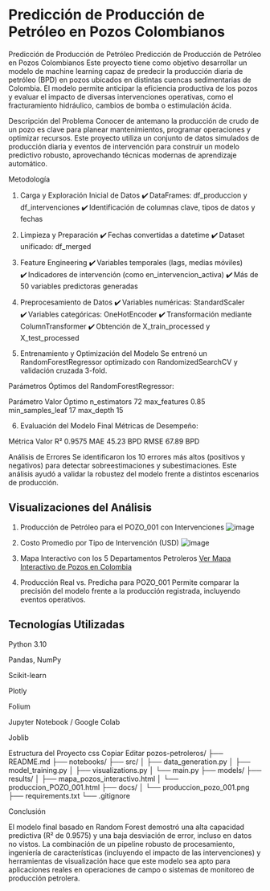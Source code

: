 # Predicción de Producción de Petróleo en Pozos Colombianos 

Predicción de Producción de Petróleo Predicción de Producción de Petróleo en Pozos Colombianos
Este proyecto tiene como objetivo desarrollar un modelo de machine learning capaz de predecir la producción diaria de petróleo (BPD) en pozos ubicados en distintas cuencas sedimentarias de Colombia. El modelo permite anticipar la eficiencia productiva de los pozos y evaluar el impacto de diversas intervenciones operativas, como el fracturamiento hidráulico, cambios de bomba o estimulación ácida.

Descripción del Problema
Conocer de antemano la producción de crudo de un pozo es clave para planear mantenimientos, programar operaciones y optimizar recursos. Este proyecto utiliza un conjunto de datos simulados de producción diaria y eventos de intervención para construir un modelo predictivo robusto, aprovechando técnicas modernas de aprendizaje automático.

Metodología
1. Carga y Exploración Inicial de Datos
✔️ DataFrames: df_produccion y df_intervenciones
✔️ Identificación de columnas clave, tipos de datos y fechas

2. Limpieza y Preparación
✔️ Fechas convertidas a datetime
✔️ Dataset unificado: df_merged

3. Feature Engineering
✔️ Variables temporales (lags, medias móviles)
✔️ Indicadores de intervención (como en_intervencion_activa)
✔️ Más de 50 variables predictoras generadas

4. Preprocesamiento de Datos
✔️ Variables numéricas: StandardScaler
✔️ Variables categóricas: OneHotEncoder
✔️ Transformación mediante ColumnTransformer
✔️ Obtención de X_train_processed y X_test_processed

5. Entrenamiento y Optimización del Modelo
Se entrenó un RandomForestRegressor optimizado con RandomizedSearchCV y validación cruzada 3-fold.

Parámetros Óptimos del RandomForestRegressor:

Parámetro	Valor Óptimo
n_estimators	72
max_features	0.85
min_samples_leaf	17
max_depth	15

6. Evaluación del Modelo Final
Métricas de Desempeño:

Métrica	Valor
R²	0.9575
MAE	45.23 BPD
RMSE	67.89 BPD

Análisis de Errores
Se identificaron los 10 errores más altos (positivos y negativos) para detectar sobreestimaciones y subestimaciones. Este análisis ayudó a validar la robustez del modelo frente a distintos escenarios de producción.

## Visualizaciones del Análisis
1. Producción de Petróleo para el POZO_001 con Intervenciones
![image](https://github.com/user-attachments/assets/05e51d2a-fe75-404a-a734-277abcf62803)

2. Costo Promedio por Tipo de Intervención (USD)
![image](https://github.com/user-attachments/assets/5d0fd580-5ff8-4472-93da-22b918ecb558)

3. Mapa Interactivo con los 5 Departamentos Petroleros
[Ver Mapa Interactivo de Pozos en Colombia](https://github.com/TU_USUARIO/TU_REPO/blob/main/results/mapa_pozos_interactivo.html)


4. Producción Real vs. Predicha para POZO_001
Permite comparar la precisión del modelo frente a la producción registrada, incluyendo eventos operativos.

## Tecnologías Utilizadas
Python 3.10

Pandas, NumPy

Scikit-learn

Plotly

Folium

Jupyter Notebook / Google Colab

Joblib

Estructura del Proyecto
css
Copiar
Editar
pozos-petroleros/
├── README.md
├── notebooks/
├── src/
│   ├── data_generation.py
│   ├── model_training.py
│   ├── visualizations.py
│   └── main.py
├── models/
├── results/
│   ├── mapa_pozos_interactivo.html
│   └── produccion_POZO_001.html
├── docs/
│   └── produccion_pozo_001.png
├── requirements.txt
└── .gitignore
 
Conclusión

El modelo final basado en Random Forest demostró una alta capacidad predictiva (R² de 0.9575) y una baja desviación de error, incluso en datos no vistos. La combinación de un pipeline robusto de procesamiento, ingeniería de características (incluyendo el impacto de las intervenciones) y herramientas de visualización hace que este modelo sea apto para aplicaciones reales en operaciones de campo o sistemas de monitoreo de producción petrolera.

